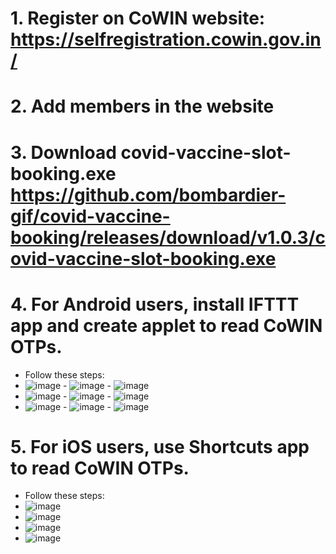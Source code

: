 # 1. Register on CoWIN website: https://selfregistration.cowin.gov.in/
# 2. Add members in the website
# 3. Download covid-vaccine-slot-booking.exe https://github.com/bombardier-gif/covid-vaccine-booking/releases/download/v1.0.3/covid-vaccine-slot-booking.exe
# 4. For Android users, install IFTTT app and create applet to read CoWIN OTPs.
  - Follow these steps:
  - ![image](https://user-images.githubusercontent.com/24732635/120359273-1f397e80-c325-11eb-94f4-5deaf0cdea12.png) - ![image](https://user-images.githubusercontent.com/24732635/120359428-47c17880-c325-11eb-898d-b12bf41201a2.png) - ![image](https://user-images.githubusercontent.com/24732635/120359553-6cb5eb80-c325-11eb-9846-389ae25c68f4.png)
  - ![image](https://user-images.githubusercontent.com/24732635/120359485-590a8500-c325-11eb-950e-d49ade4ab3c8.png) - ![image](https://user-images.githubusercontent.com/24732635/120359645-87886000-c325-11eb-9f18-a9065bf328b8.png) - ![image](https://user-images.githubusercontent.com/24732635/120359682-953de580-c325-11eb-9733-92369429c248.png)
  - ![image](https://user-images.githubusercontent.com/24732635/120359743-ab4ba600-c325-11eb-995f-d85766ffca62.png) - ![image](https://user-images.githubusercontent.com/24732635/120359831-c0c0d000-c325-11eb-860d-2f231ebd6dcc.png) - ![image](https://user-images.githubusercontent.com/24732635/120359914-d59d6380-c325-11eb-8dfa-4aab470c175b.png)


# 5. For iOS users, use Shortcuts app to read CoWIN OTPs.
  - Follow these steps:
  - ![image](https://user-images.githubusercontent.com/24732635/120358986-c964d680-c324-11eb-83e3-607f0a008de1.png)
  - ![image](https://user-images.githubusercontent.com/24732635/120359016-d5e92f00-c324-11eb-81c9-3e43e64e0f09.png)
  - ![image](https://user-images.githubusercontent.com/24732635/120359058-e0a3c400-c324-11eb-80a3-1145fac0f8ab.png)
  - ![image](https://user-images.githubusercontent.com/24732635/120359099-ebf6ef80-c324-11eb-8647-ae9e2b55b7e0.png)



